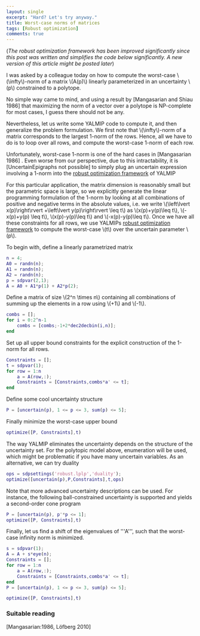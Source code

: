 ```yaml
---
layout: single
excerpt: "Hard? Let's try anyway."
title: Worst-case norms of matrices
tags: [Robust optimization]
comments: true
---
```


(*The robust optimization framework has been improved significantly since this post was written and simplifies the code below significantly. A new version of this article might be posted later*) 

I was asked by a colleague today on how to compute the worst-case \\(\infty\\)-norm of a matrix \\(A(p)\\) linearly parameterized in an uncertainty \\(p\\) constrained to a polytope.

No simple way came to mind, and using a result by [Mangasarian and Shiau 1986] that maximizing the norm of a vector over a polytope is NP-complete for most cases, I guess there should not be any. 

Nevertheless, let us write some YALMIP code to compute it, and then generalize the problem formulation. We first note that \\(\infty\\)-norm of a matrix corresponds to the largest 1-norm of the rows. Hence, all we have to do is to loop over all rows, and compute the worst-case 1-norm of each row.

Unfortunately, worst-case 1-norm is one of the hard cases in [Mangasarian 1986] . Even worse from our perspective, due to this intractability, it is [UncertainEpigraphs not possible] to simply plug an uncertain expression involving a 1-norm into the [robust optimization framework](/tutorial/robustoptimization) of YALMIP 

For this particular application, the matrix dimension is reasonably small but the parametric space is large, so we explicitly generate the linear programming formulation of the 1-norm by looking at all combinations of positive and negative terms in the absolute values, i.e. we write \\(\left\lvert x(p)\right\rvert +\left\lvert y(p)\right\rvert \leq t\\) as \\(x(p)+y(p)\leq t\\), \\(-x(p)+y(p) \leq t\\), \\(x(p)-y(p)\leq t\\) and \\(-x(p)-y(p)\leq t\\). Once we have all these constraints for all rows, we use YALMIPs [robust optimization framework](/tutorial/robustoptimization) to compute the worst-case \\(t\\) over the uncertain parameter \\(p\\).

To begin with, define a linearly parametrized matrix

````matlab
n = 4;
A0 = randn(n);
A1 = randn(n);
A2 = randn(n);
p = sdpvar(2,1);
A = A0 + A1*p(1) + A2*p(2);
````

Define a matrix of size \\(2^n \times  n\\) containing all combinations of summing up the elements in a row using \\(+1\\) and \\(-1\\).

````matlab
combs = [];
for i = 0:2^n-1
    combs = [combs;-1+2*dec2decbin(i,n)];         
end
````

Set up all upper bound constraints for the explicit construction of the 1-norm for all rows.

````matlab
Constraints = [];
t = sdpvar(1);
for row = 1:n
    a = A(row,:);   
    Constraints = [Constraints,combs*a' <= t];     
end
````

Define some cool uncertainty structure

````matlab
P = [uncertain(p), 1 <= p <= 3, sum(p) <= 5];
````

Finally minimize the worst-case upper bound

````matlab
optimize([P, Constraints],t)
````

The way YALMIP eliminates the uncertainty depends on the structure of the uncertainty set. For the polytopic model above, enumeration will be used, which might be problematic if you have many uncertain variables. As an alternative, we can try duality

````matlab
ops = sdpsettings('robust.lplp','duality');
optimize([uncertain(p),P,Constraints],t,ops)
````

Note that more advanced uncertainty descriptions can be used. For instance, the following ball-constrained uncertainty is supported and yields a second-order cone program

````matlab
P = [uncertain(p), p'*p <= 1];
optimize([P, Constraints],t)
````

Finally, let us find a shift of the eigenvalues of '''A''', such that the worst-case infinity norm is minimized.

````matlab
s = sdpvar(1);
A = A + s*eye(n);
Constraints = [];
for row = 1:n
    a = A(row,:);  
    Constraints = [Constraints,combs*a' <= t];    
end
P = [uncertain(p), 1 <= p <= 3, sum(p) <= 5];

optimize([P, Constraints],t)
````

### Suitable reading
[Mangasarian:1986, Löfberg 2010]

